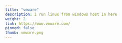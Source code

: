 ```yaml
---
title: "vmware"
description: i run linux from windows host in here
weight: 2
link: https://www.vmware.com/
pinned: false
thumb: vmware.png
---
```



